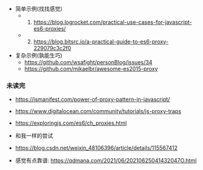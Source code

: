 ### 
  + 简单示例(找找感觉)
    + 1. https://blog.logrocket.com/practical-use-cases-for-javascript-es6-proxies/
    + 2. https://blog.bitsrc.io/a-practical-guide-to-es6-proxy-229079c3c2f0
  + 复杂示例(孰能生巧)
    + https://github.com/wsafight/personBlog/issues/34
    + https://github.com/mikaelbr/awesome-es2015-proxy


### 未读完
  + https://jsmanifest.com/power-of-proxy-pattern-in-javascript/
  + https://www.digitalocean.com/community/tutorials/js-proxy-traps
  + https://exploringjs.com/es6/ch_proxies.html


  + 和我一样的尝试
  + https://blog.csdn.net/weixin_48106396/article/details/115567412
  

  + 感觉有点靠谱: https://qdmana.com/2021/06/20210625041432047O.html